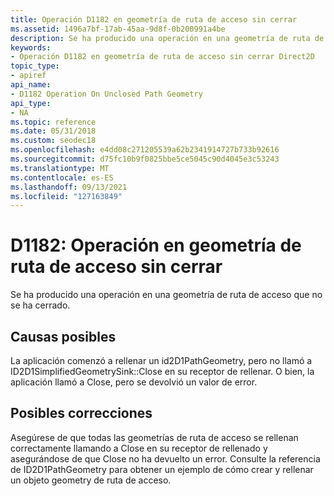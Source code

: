 ```yaml
---
title: Operación D1182 en geometría de ruta de acceso sin cerrar
ms.assetid: 1496a7bf-17ab-45aa-9d8f-0b200991a4be
description: Se ha producido una operación en una geometría de ruta de acceso que no se ha cerrado.
keywords:
- Operación D1182 en geometría de ruta de acceso sin cerrar Direct2D
topic_type:
- apiref
api_name:
- D1182 Operation On Unclosed Path Geometry
api_type:
- NA
ms.topic: reference
ms.date: 05/31/2018
ms.custom: seodec18
ms.openlocfilehash: e4dd08c271205539a62b2341914727b733b92616
ms.sourcegitcommit: d75fc10b9f0825bbe5ce5045c90d4045e3c53243
ms.translationtype: MT
ms.contentlocale: es-ES
ms.lasthandoff: 09/13/2021
ms.locfileid: "127163849"
---
```

# <a name="d1182-operation-on-unclosed-path-geometry"></a>D1182: Operación en geometría de ruta de acceso sin cerrar

Se ha producido una operación en una geometría de ruta de acceso que no se ha cerrado.






 

## <a name="possible-causes"></a>Causas posibles

La aplicación comenzó a rellenar un id2D1PathGeometry, pero no llamó a ID2D1SimplifiedGeometrySink::Close en su receptor de rellenar. O bien, la aplicación llamó a Close, pero se devolvió un valor de error.

## <a name="possible-fixes"></a>Posibles correcciones

Asegúrese de que todas las geometrías de ruta de acceso se rellenan correctamente llamando a Close en su receptor de rellenado y asegurándose de que Close no ha devuelto un error. Consulte la referencia de ID2D1PathGeometry para obtener un ejemplo de cómo crear y rellenar un objeto geometry de ruta de acceso.

 

 




